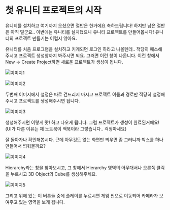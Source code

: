 # 첫 유니티 프로젝트의 시작

유니티를 설치하고 여기까지 오셨으면 절반은 한거에요 축하드립니다! 하지만 남은 절반은 아직 멀군요..
이번에는 유니티를 설치했으니 유니티 프로젝트를 만들어봅시다! 유니티의 프로젝트 만들기는 어렵지 않아요.

유니티를 처음 프로그램을 설치하고 키게되면 로그인 하라고 나올텐데.. 적당히 패스해주시고 프로젝트 생성창까지 봐주시면 되요. 그러면 이런 창이 나옵니다. 이런 창에서 New -> Create Project하면 새로운 프로젝트가 생성이 됩니다.

![이미지1](https://vallista.github.io/Image/Chapter-1/1.png)

![이미지2](https://vallista.github.io/Image/Chapter-1/2.png)

두번째 이미지에서 설정은 따로 건드리지 마시고 프로젝트 이름과 경로만 적당히 설정해주시고 프로젝트를 생성해주시면 됩니다.

![이미지3](https://vallista.github.io/Image/Chapter-1/3.png)

생성해주시면 이렇게 똿! 하고 나오게 됩니다.
그럼 프로젝트가 생성이 완료된거에요! (UI가 다른 이유는 제 노트북이 맥북이라 그렇습니다.. 걱정마세요)

잘 돌아가나 확인해봅시다. 근데 아무것도 없는 화면만 띄우면 좀 그러니까 박스를 하나 만들어서 띄워볼까요?

![이미지4](https://vallista.github.io/Image/Chapter-1/4.png)

Hierarchy라는 창을 찾아보시고, 그 창에서 Hierarchy 영역의 아무대서나 오른쪽 클릭을 누르시고 3D Object의 Cube를 생성해주세요.

![이미지5](https://vallista.github.io/Image/Chapter-1/5.png)

그리고 위에 있는 이 버튼들 중에 플레이를 누르시면 게임 씬으로 이동되어 카메라가 보여주고 있는 영역을 보게 됩니다.

